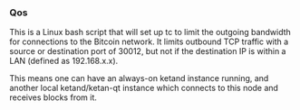### Qos ###

This is a Linux bash script that will set up tc to limit the outgoing bandwidth for connections to the Bitcoin network. It limits outbound TCP traffic with a source or destination port of 30012, but not if the destination IP is within a LAN (defined as 192.168.x.x).

This means one can have an always-on ketand instance running, and another local ketand/ketan-qt instance which connects to this node and receives blocks from it.
